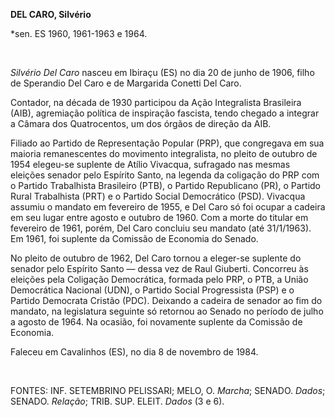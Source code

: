 **DEL CARO, Silvério**

\*sen. ES 1960, 1961-1963 e 1964.

 

*Silvério Del Caro* nasceu em Ibiraçu (ES) no dia 20 de junho de 1906,
filho de Sperandio Del Caro e de Margarida Conetti Del Caro.

Contador, na década de 1930 participou da Ação Integralista Brasileira
(AIB), agremiação política de inspiração fascista, tendo chegado a
integrar a Câmara dos Quatrocentos, um dos órgãos de direção da AIB.

Filiado ao Partido de Representação Popular (PRP), que congregava em sua
maioria remanescentes do movimento integralista, no pleito de outubro de
1954 elegeu-se suplente de Atílio Vivacqua, sufragado nas mesmas
eleições senador pelo Espírito Santo, na legenda da coligação do PRP com
o Partido Trabalhista Brasileiro (PTB), o Partido Republicano (PR), o
Partido Rural Trabalhista (PRT) e o Partido Social Democrático (PSD).
Vivacqua assumiu o mandato em fevereiro de 1955, e Del Caro só foi
ocupar a cadeira em seu lugar entre agosto e outubro de 1960. Com a
morte do titular em fevereiro de 1961, porém, Del Caro concluiu seu
mandato (até 31/1/1963). Em 1961, foi suplente da Comissão de Economia
do Senado.

No pleito de outubro de 1962, Del Caro tornou a eleger-se suplente do
senador pelo Espírito Santo — dessa vez de Raul Giuberti. Concorreu às
eleições pela Coligação Democrática, formada pelo PRP, o PTB, a União
Democrática Nacional (UDN), o Partido Social Progressista (PSP) e o
Partido Democrata Cristão (PDC). Deixando a cadeira de senador ao fim do
mandato, na legislatura seguinte só retornou ao Senado no período de
julho a agosto de 1964. Na ocasião, foi novamente suplente da Comissão
de Economia.

Faleceu em Cavalinhos (ES), no dia 8 de novembro de 1984.

 

FONTES: INF. SETEMBRINO PELISSARI; MELO, O. *Marcha*; SENADO. *Dados*;
SENADO. *Relação*; TRIB. SUP. ELEIT. *Dados* (3 e 6).

 
